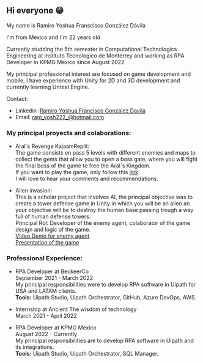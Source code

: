 ## Hi everyone 😁

My name is Ramiro Yoshua Franscisco González Dávila

I'm from Mexico and I´m 22 years old

Currently studding the 5th semester in Computational Technologics Engineering at Instituto Tecnologico de Monterrey and working as RPA Developer in KPMG Mexico since August 2022 

My principal professional interest are focused on game development and mobile, I have experience with Unity for 2D and 3D development and currently learning Unreal Engine.

Contact:
- Linkedin :[Ramiro Yoshua Francisco Gonzalez Davila](https://www.linkedin.com/in/ramiro-yoshua-francisco-gonzalez-davila-625275165/)
- Email: ram_yosh222_@hotmail.com

### My principal proyects and colaborations:

- Aral´s Revenge KajaamReplit:<br>
   The game consists on pass 5 levels with different enemies and maps to collect the gems that allow you to open a boss gate, where you will fight the final boss of the game to free the Aral´s Kingdom.<br>
   If you want to play the game, only follow this [link](https://Arals-Revenge.ramiroyoshuafra.repl.co) <br>
   I will love to hear your comments and recommendations.
 
- Alien invasion:<br>
  This is a scholar project that involves AI, the principal objective was to create a tower defense game in Unity in which you will be an alien an your objective will be to destroy the human base passing trough a way full of human defense towers. <br>
  Principal Rol: Developer of the enemy agent, colaborator of the game design and logic of the game.<br>
  [Video Demo for enemy agent](https://drive.google.com/file/d/19ozpDaTk2Nyoxjzefj6TxdjBelqNussH/view?usp=sharing)<br>
  [Presentation of the game](https://docs.google.com/presentation/d/1xxE3dso6KpFnMlHAdAFBkCxSzggKivtPXmTlO8gKAas/edit?usp=sharing)
 
 
### Professional Experience:

- RPA Developer at BeckeerCo <br>
 September 2021 - March 2022 <br>
 My principal responsibilities were to develop RPA software in Uipath for USA and LATAM clients.<br>
 __Tools:__ Uipath Studio, Uipath Orchestrator, GitHub, Azure DevOps, AWS.
 
 
 - Internship at Ancient The wisdom of technology <br>
 March 2021 - April 2022 <br>
 
 
 - RPA Developer at KPMG Mexico <br>
 August 2022 - Currently <br>
 My principal responsibilities are to develop RPA software in Uipath and its integrations.<br>
 __Tools:__ Uipath Studio, Uipath Orchestrator, SQL Manager.
